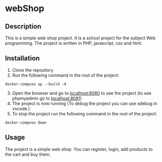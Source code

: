 # webShop

## Description
This is a simple web shop project. It is a school project for the subject Web programming. The project is written in PHP, javascript, css and html.

## Installation
1. Clone the repository
2. Run the following command in the root of the project:
```
docker-compose up --build -d
```
3. Open the browser and go to [localhost:8080](http://localhost:8080) to see the project (to see phpmyadmin go to [localhost:8081](http://localhost:8081))
4. The project is now running
  (To debug the project you can use xdebug in vscode.)
5. To stop the project run the following command in the root of the project:
```
docker-compose down
```

## Usage
The project is a simple web shop. You can register, login, add products to the cart and buy them.
